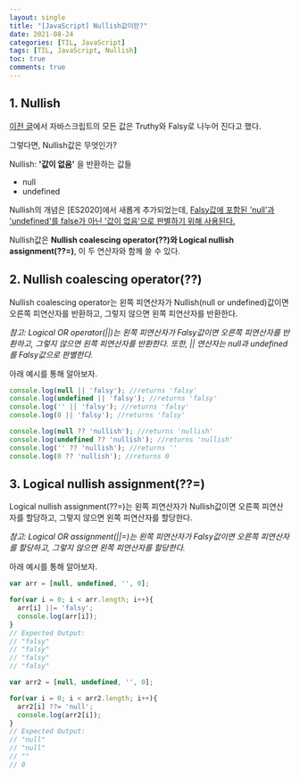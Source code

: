 ```yaml
---
layout: single
title: "[JavaScript] Nullish값이란?"
date: 2021-08-24
categories: [TIL, JavaScript]
tags: [TIL, JavaScript, Nullish]
toc: true
comments: true
---
```


## 1. Nullish
[이전 글](https://jihyungong.github.io/til/javascript/2\)TruthyvsFalsy/)에서 자바스크립트의 모든 값은 Truthy와 Falsy로 나누어 진다고 했다.

그렇다면, Nullish값은 무엇인가? 

Nullish: **'값이 없음'** 을 반환하는 값들
- null
- undefined

Nullish의 개념은 [ES2020]에서 새롭게 추가되었는데, <u>Falsy값에 포함된 'null'과 'undefined'를 false가 아닌 '값이 없음'으로 판별하기 위해 사용된다.</u> 

Nullish값은 **Nullish coalescing operator(??)와 Logical nullish assignment(??=)**, 이 두 연산자와 함께 쓸 수 있다. 


## 2. Nullish coalescing operator(??)
Nullish coalescing operator는 왼쪽 피연산자가 Nullish(null or undefined)값이면 오른쪽 피연산자를 반환하고, 그렇지 않으면 왼쪽 피연산자를 반환한다. 

*참고: Logical OR operator(||)는 왼쪽 피연산자가 Falsy값이면 오른쪽 피연산자를 반환하고, 그렇지 않으면 왼쪽 피연산자를 반환한다. 또한, || 연산자는 null과 undefined를 Falsy값으로 판별한다.*

아래 예시를 통해 알아보자. 
```javascript
console.log(null || 'falsy'); //returns 'falsy'
console.log(undefined || 'falsy'); //returns 'falsy'
console.log('' || 'falsy'); //returns 'falsy'
console.log(0 || 'falsy'); //returns 'falsy'

console.log(null ?? 'nullish'); //returns 'nullish'
console.log(undefined ?? 'nullish'); //returns 'nullish'
console.log('' ?? 'nullish'); //returns ''
console.log(0 ?? 'nullish'); //returns 0
```


## 3. Logical nullish assignment(??=)
Logical nullish assignment(??=)는 왼쪽 피연산자가 Nullish값이면 오른쪽 피연산자를 할당하고, 그렇지 않으면 왼쪽 피연산자를 할당한다. 

*참고: Logical OR assignment(||=)는 왼쪽 피연산자가 Falsy값이면 오른쪽 피연산자를 할당하고, 그렇지 않으면 왼쪽 피연산자를 할당한다.* 

아래 예시를 통해 알아보자. 
```javascript
var arr = [null, undefined, '', 0];

for(var i = 0; i < arr.length; i++){
  arr[i] ||= 'falsy';
  console.log(arr[i]);
}
// Expected Output:
// "falsy"
// "falsy"
// "falsy"
// "falsy"

var arr2 = [null, undefined, '', 0];

for(var i = 0; i < arr2.length; i++){
  arr2[i] ??= 'null';
  console.log(arr2[i]);
}
// Expected Output:
// "null"
// "null"
// ""
// 0
```
